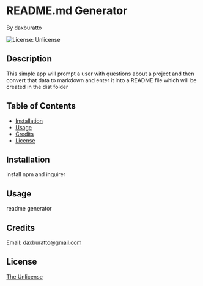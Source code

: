 # README.md Generator

By daxburatto

![License: Unlicense](https://img.shields.io/badge/license-Unlicense-blue.svg)

## Description

This simple app will prompt a user with questions about a project and then convert that data to markdown and enter it into a README file which will be created in the dist folder

## Table of Contents

* [Installation](#installation)
* [Usage](#usage)
* [Credits](#credits)
* [License](#license)

## Installation

install npm and inquirer

## Usage

readme generator

## Credits

Email: daxburatto@gmail.com

## License

[The Unlicense](https://choosealicense.com/licenses/unlicense/)

